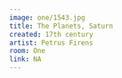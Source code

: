 ```yaml
---
image: one/1543.jpg
title: The Planets, Saturn
created: 17th century
artist: Petrus Firens
room: One
link: NA
---
```



